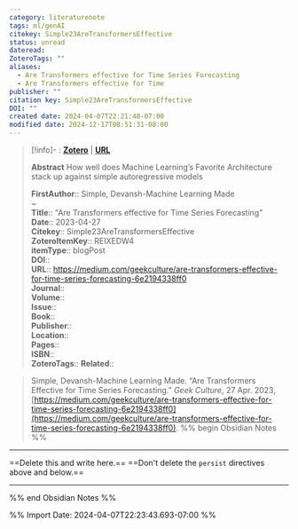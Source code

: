 ```yaml
---
category: literaturenote
tags: ml/genAI
citekey: Simple23AreTransformersEffective
status: unread
dateread: 
ZoteroTags: ""
aliases:
  - Are Transformers effective for Time Series Forecasting
  - Are Transformers effective for Time
publisher: ""
citation key: Simple23AreTransformersEffective
DOI: ""
created date: 2024-04-07T22:21:48-07:00
modified date: 2024-12-17T08:51:31-08:00
---
```


> [!info]- : [**Zotero**](zotero://select/library/items/REIXEDW4)   | [**URL**](https://medium.com/geekculture/are-transformers-effective-for-time-series-forecasting-6e2194338ff0)
>
> 
> **Abstract**
> How well does Machine Learning’s Favorite Architecture stack up against simple autoregressive models
> 
> 
> **FirstAuthor**:: Simple, Devansh-Machine Learning Made  
~    
> **Title**:: "Are Transformers effective for Time Series Forecasting"  
> **Date**:: 2023-04-27  
> **Citekey**:: Simple23AreTransformersEffective  
> **ZoteroItemKey**:: REIXEDW4  
> **itemType**:: blogPost  
> **DOI**::   
> **URL**:: https://medium.com/geekculture/are-transformers-effective-for-time-series-forecasting-6e2194338ff0  
> **Journal**::   
> **Volume**::   
> **Issue**::   
> **Book**::   
> **Publisher**::   
> **Location**::    
> **Pages**::   
> **ISBN**::   
> **ZoteroTags**:: 
>**Related**:: 

> Simple, Devansh-Machine Learning Made. “Are Transformers Effective for Time Series Forecasting.” _Geek Culture_, 27 Apr. 2023, [https://medium.com/geekculture/are-transformers-effective-for-time-series-forecasting-6e2194338ff0](https://medium.com/geekculture/are-transformers-effective-for-time-series-forecasting-6e2194338ff0).
%% begin Obsidian Notes %%
___
==Delete this and write here.==
==Don't delete the `persist` directives above and below.==
___
%% end Obsidian Notes %%



%% Import Date: 2024-04-07T22:23:43.693-07:00 %%

